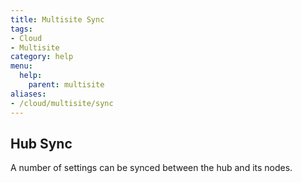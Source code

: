 ```yaml
---
title: Multisite Sync
tags:
- Cloud
- Multisite
category: help
menu:
  help:
    parent: multisite
aliases:
- /cloud/multisite/sync
---
```


## Hub Sync

A number of settings can be synced between the hub and its nodes.